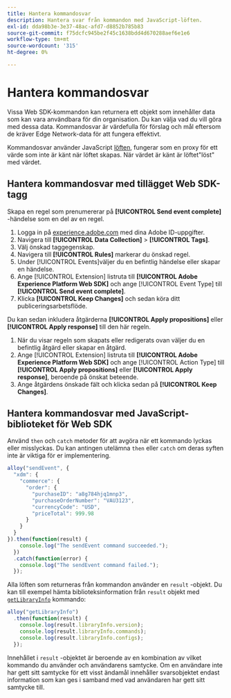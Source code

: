 ```yaml
---
title: Hantera kommandosvar
description: Hantera svar från kommandon med JavaScript-löften.
exl-id: dda98b3e-3e37-48ac-afd7-d8852b785b83
source-git-commit: f75dcfc945be2f45c1638bdd4d670288aef6e1e6
workflow-type: tm+mt
source-wordcount: '315'
ht-degree: 0%

---
```


# Hantera kommandosvar

Vissa Web SDK-kommandon kan returnera ett objekt som innehåller data som kan vara användbara för din organisation. Du kan välja vad du vill göra med dessa data. Kommandosvar är värdefulla för förslag och mål eftersom de kräver Edge Network-data för att fungera effektivt.

Kommandosvar använder JavaScript [löften](https://developer.mozilla.org/en-US/docs/Web/JavaScript/Reference/Global_Objects/Promise), fungerar som en proxy för ett värde som inte är känt när löftet skapas. När värdet är känt är löftet&quot;löst&quot; med värdet.

## Hantera kommandosvar med tillägget Web SDK-tagg

Skapa en regel som prenumererar på **[!UICONTROL Send event complete]** -händelse som en del av en regel.

1. Logga in på [experience.adobe.com](https://experience.adobe.com) med dina Adobe ID-uppgifter.
1. Navigera till **[!UICONTROL Data Collection]** > **[!UICONTROL Tags]**.
1. Välj önskad taggegenskap.
1. Navigera till **[!UICONTROL Rules]** markerar du önskad regel.
1. Under [!UICONTROL Events]väljer du en befintlig händelse eller skapar en händelse.
1. Ange [!UICONTROL Extension] listruta till **[!UICONTROL Adobe Experience Platform Web SDK]** och ange [!UICONTROL Event Type] till **[!UICONTROL Send event complete]**.
1. Klicka **[!UICONTROL Keep Changes]** och sedan köra ditt publiceringsarbetsflöde.

Du kan sedan inkludera åtgärderna **[!UICONTROL Apply propositions]** eller **[!UICONTROL Apply response]** till den här regeln.

1. När du visar regeln som skapats eller redigerats ovan väljer du en befintlig åtgärd eller skapar en åtgärd.
1. Ange [!UICONTROL Extension] listruta till **[!UICONTROL Adobe Experience Platform Web SDK]** och ange [!UICONTROL Action Type] till **[!UICONTROL Apply propositions]** eller **[!UICONTROL Apply response]**, beroende på önskat beteende.
1. Ange åtgärdens önskade fält och klicka sedan på **[!UICONTROL Keep Changes]**.

## Hantera kommandosvar med JavaScript-biblioteket för Web SDK

Använd `then` och `catch` metoder för att avgöra när ett kommando lyckas eller misslyckas. Du kan antingen utelämna `then` eller `catch` om deras syften inte är viktiga för er implementering.

```javascript
alloy("sendEvent", {
  "xdm": {
    "commerce": {
      "order": {
        "purchaseID": "a8g784hjq1mnp3",
        "purchaseOrderNumber": "VAU3123",
        "currencyCode": "USD",
        "priceTotal": 999.98
      }
    }
  }
}).then(function(result) {
    console.log("The sendEvent command succeeded.");
  })
  .catch(function(error) {
    console.log("The sendEvent command failed.");
  });
```

Alla löften som returneras från kommandon använder en `result` -objekt. Du kan till exempel hämta biblioteksinformation från `result` objekt med [`getLibraryInfo`](getlibraryinfo.md) kommando:

```js
alloy("getLibraryInfo")
  .then(function(result) {
    console.log(result.libraryInfo.version);
    console.log(result.libraryInfo.commands);
    console.log(result.libraryInfo.configs);
  });
```

Innehållet i `result` -objektet är beroende av en kombination av vilket kommando du använder och användarens samtycke. Om en användare inte har gett sitt samtycke för ett visst ändamål innehåller svarsobjektet endast information som kan ges i samband med vad användaren har gett sitt samtycke till.
